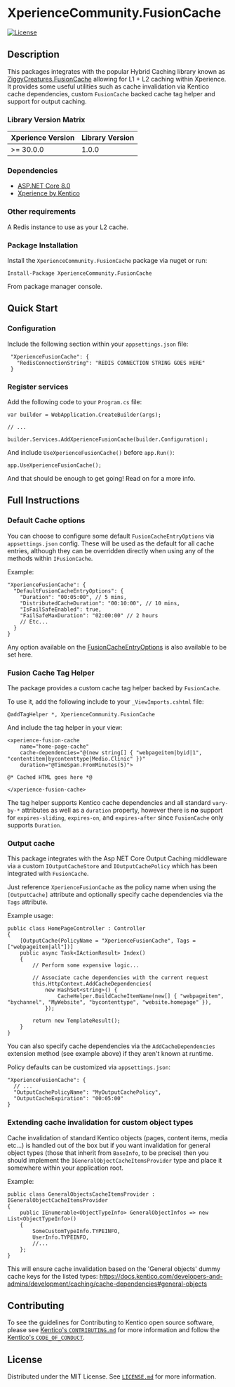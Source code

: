 # XperienceCommunity.FusionCache
[![License](https://img.shields.io/badge/license-MIT-blue.svg)](LICENSE)

## Description
This packages integrates with the popular Hybrid Caching library known as [ZiggyCreatures.FusionCache](https://github.com/ZiggyCreatures/FusionCache) allowing for L1 + L2 caching within Xperience.
It provides some useful utilities such as cache invalidation via Kentico cache dependencies, custom `FusionCache` backed cache tag helper and support for output caching.

### Library Version Matrix

| Xperience Version | Library Version |
| ----------------- | --------------- |
| >= 30.0.0         | 1.0.0           |

### Dependencies

- [ASP.NET Core 8.0](https://dotnet.microsoft.com/en-us/download)
- [Xperience by Kentico](https://docs.kentico.com)

### Other requirements

A Redis instance to use as your L2 cache.

### Package Installation

Install the `XperienceCommunity.FusionCache` package via nuget or run:

```
Install-Package XperienceCommunity.FusionCache
```
From package manager console.

## Quick Start

### Configuration

Include the following section within your `appsettings.json` file:

```
 "XperienceFusionCache": {
   "RedisConnectionString": "REDIS CONNECTION STRING GOES HERE"
 }
```

### Register services

Add the following code to your `Program.cs` file:

```
var builder = WebApplication.CreateBuilder(args);

// ...

builder.Services.AddXperienceFusionCache(builder.Configuration);
```

And include `UseXperienceFusionCache()` before `app.Run()`:

```
app.UseXperienceFusionCache();
```

And that should be enough to get going! Read on for a more info.

## Full Instructions

### Default Cache options

You can choose to configure some default `FusionCacheEntryOptions` via `appsettings.json` config. These will be used as the default for all cache entries, although they can be overridden directly when using any of the methods within `IFusionCache`.

Example:

```
"XperienceFusionCache": {
  "DefaultFusionCacheEntryOptions": {
    "Duration": "00:05:00", // 5 mins,
    "DistributedCacheDuration": "00:10:00", // 10 mins,
    "IsFailSafeEnabled": true,
    "FailSafeMaxDuration": "02:00:00" // 2 hours
    // Etc...
  }
}
```

Any option available on the [FusionCacheEntryOptions](https://github.com/ZiggyCreatures/FusionCache/blob/f3896a5f5b6e21f918009d687520938d322f79f4/src/ZiggyCreatures.FusionCache/FusionCacheEntryOptions.cs) is also available to be set here.

### Fusion Cache Tag Helper

The package provides a custom cache tag helper backed by `FusionCache`.

To use it, add the following include to your `_ViewImports.cshtml` file:

```
@addTagHelper *, XperienceCommunity.FusionCache
```

And include the tag helper in your view:

```
<xperience-fusion-cache
    name="home-page-cache"
    cache-dependencies="@(new string[] { "webpageitem|byid|1", "contentitem|bycontenttype|Medio.Clinic" })"
    duration="@TimeSpan.FromMinutes(5)">

@* Cached HTML goes here *@

</xperience-fusion-cache>
```

The tag helper supports Kentico cache dependencies and all standard `vary-by-*` attributes as well as a `duration` property, however there is **no** support for `expires-sliding`, `expires-on`, and `expires-after` since `FusionCache` only supports `Duration`.

### Output cache

This package integrates with the Asp NET Core Output Caching middleware via a custom `IOutputCacheStore` and `IOutputCachePolicy` which has been integrated with `FusionCache`.

Just reference `XperienceFusionCache` as the policy name when using the `[OutputCache]` attribute and optionally specify cache dependencies via the `Tags` attribute.

Example usage:

```
public class HomePageController : Controller
{
    [OutputCache(PolicyName = "XperienceFusionCache", Tags = ["webpageitem|all"])]
    public async Task<IActionResult> Index()
    {
        // Perform some expensive logic...

        // Associate cache dependencies with the current request
        this.HttpContext.AddCacheDependencies(
            new HashSet<string>() {
                CacheHelper.BuildCacheItemName(new[] { "webpageitem", "bychannel", "MyWebsite", "bycontenttype", "website.homepage" }),
            });

        return new TemplateResult();
    }
}

```

You can also specify cache dependencies via the `AddCacheDependencies` extension method (see example above) if they aren't known at runtime.

Policy defaults can be customized via `appsettings.json`:

```
"XperienceFusionCache": {
  // ...
  "OutputCachePolicyName": "MyOutputCachePolicy",
  "OutputCacheExpiration": "00:05:00"
}
```

### Extending cache invalidation for custom object types

Cache invalidation of standard Kentico objects (pages, content items, media etc...) is handled out of the box but if you want invalidation for general object types (those that inherit from `BaseInfo`, to be precise) then you should implement the `IGeneralObjectCacheItemsProvider` type and place it somewhere within your application root.

Example:

```
public class GeneralObjectsCacheItemsProvider : IGeneralObjectCacheItemsProvider
{
    public IEnumerable<ObjectTypeInfo> GeneralObjectInfos => new List<ObjectTypeInfo>()
    {
        SomeCustomTypeInfo.TYPEINFO,
        UserInfo.TYPEINFO,
        //...
    };
}
```

This will ensure cache invalidation based on the 'General objects' dummy cache keys for the listed types: https://docs.kentico.com/developers-and-admins/development/caching/cache-dependencies#general-objects

## Contributing

To see the guidelines for Contributing to Kentico open source software, please see [Kentico's `CONTRIBUTING.md`](https://github.com/Kentico/.github/blob/main/CONTRIBUTING.md) for more information and follow the [Kentico's `CODE_OF_CONDUCT`](https://github.com/Kentico/.github/blob/main/CODE_OF_CONDUCT.md).

## License

Distributed under the MIT License. See [`LICENSE.md`](./LICENSE.md) for more information.
